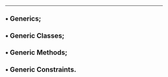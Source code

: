 ----------------------------------------
• Generics;
--------------------------------------------
• Generic Classes;
-----------------------------------
• Generic Methods;
----------------------------------
• Generic Constraints.
---------------------------------
